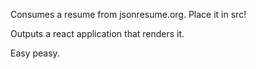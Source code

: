 Consumes a resume from jsonresume.org. Place it in src!

Outputs a react application that renders it.

Easy peasy.
